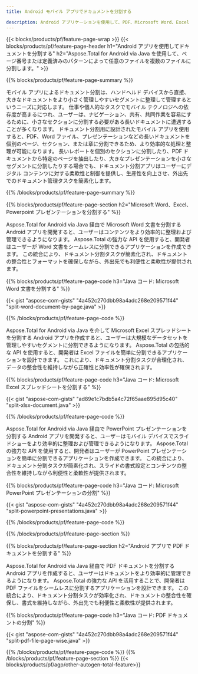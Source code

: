 ```yaml
---
title: Android モバイル アプリでドキュメントを分割する 

description: Android アプリケーションを使用して、PDF、Microsoft Word、Excel スプレッドシート、PowerPoint プレゼンテーションを分割します。 ページ番号または定義済みのパターンでドキュメントを分割します。
---
```


{{< blocks/products/pf/feature-page-wrap >}}
{{< blocks/products/pf/feature-page-header h1="Android アプリを使用してドキュメントを分割する" h2="Aspose.Total for Android via Java を使用して、ページ番号または定義済みのパターンによって任意のファイルを複数のファイルに分割します。" >}}

{{% blocks/products/pf/feature-page-summary %}}

モバイル アプリによるドキュメント分割は、ハンドヘルド デバイスから直接、大きなドキュメントをより小さく管理しやすいセグメントに整理して管理するというニーズに対応します。 仕事や個人的なタスクでモバイル テクノロジへの依存度が高まるにつれ、ユーザーは、ナビゲーション、共有、共同作業を容易にするために、小さなセクションに分割する必要がある長いドキュメントに遭遇することが多くなります。 ドキュメント分割用に設計されたモバイル アプリを使用すると、PDF、Word ファイル、プレゼンテーションなどの長いドキュメントを個別のページ、セクション、または章に分割できるため、より効率的な処理と整理が可能になります。 長いレポートを個別のセクションに分割したり、PDF ドキュメントから特定のページを抽出したり、大きなプレゼンテーションを小さなセグメントに分割したりする場合でも、ドキュメント分割アプリはユーザーにデジタル コンテンツに対する柔軟性と制御を提供し、生産性を向上させ、外出先でのドキュメント管理タスクを簡素化します。

{{% /blocks/products/pf/feature-page-summary  %}}

{{% blocks/products/pf/feature-page-section  h2="Microsoft Word、Excel、Powerpoint プレゼンテーションを分割する" %}}

Aspose.Total for Android via Java 経由で Microsoft Word 文書を分割する Android アプリを開発すると、ユーザーはコンテンツをより効率的に整理および管理できるようになります。 Aspose.Total の強力な API を使用すると、開発者はユーザーが Word 文書をシームレスに分割できるアプリケーションを作成できます。 この統合により、ドキュメント分割タスクが簡素化され、ドキュメントの整合性とフォーマットを確保しながら、外出先でも利便性と柔軟性が提供されます。

{{% blocks/products/pf/feature-page-code h3="Java コード: Microsoft Word 文書を分割する" %}}

{{< gist "aspose-com-gists" "4a452c270dbb98a4adc268e209571f44" "split-word-document-by-page.java" >}}

{{% /blocks/products/pf/feature-page-code  %}}

Aspose.Total for Android via Java を介して Microsoft Excel スプレッドシートを分割する Android アプリを作成すると、ユーザーは大規模なデータセットを管理しやすいセグメントに分割できるようになります。 Aspose.Total の包括的な API を使用すると、開発者は Excel ファイルを簡単に分割できるアプリケーションを設計できます。 これにより、ドキュメント分割タスクが合理化され、データの整合性を維持しながら正確性と効率性が確保されます。


{{% blocks/products/pf/feature-page-code h3="Java コード: Microsoft Excel スプレッドシートを分割する" %}}

{{< gist "aspose-com-gists" "ad89e1c7bdb5a4c72f65aae895d95c40" "split-xlsx-document.java" >}}

{{% /blocks/products/pf/feature-page-code  %}}

Aspose.Total for Android via Java 経由で PowerPoint プレゼンテーションを分割する Android アプリを開発すると、ユーザーはモバイル デバイスでスライドショーをより効率的に整理および管理できるようになります。 Aspose.Total の強力な API を使用すると、開発者はユーザーが PowerPoint プレゼンテーションを簡単に分割できるアプリケーションを作成できます。 この統合により、ドキュメント分割タスクが簡素化され、スライドの書式設定とコンテンツの整合性を維持しながら利便性と柔軟性が提供されます。

{{% blocks/products/pf/feature-page-code h3="Java コード: Microsoft PowerPoint プレゼンテーションの分割" %}}

{{< gist "aspose-com-gists" "4a452c270dbb98a4adc268e209571f44" "split-powerpoint-presentations.java" >}}

{{% /blocks/products/pf/feature-page-code  %}}

{{% /blocks/products/pf/feature-page-section %}}

{{% blocks/products/pf/feature-page-section  h2="Android アプリで PDF ドキュメントを分割する" %}}

Aspose.Total for Android via Java 経由で PDF ドキュメントを分割する Android アプリを作成すると、ユーザーはドキュメントをより効率的に管理できるようになります。 Aspose.Total の強力な API を活用することで、開発者は PDF ファイルをシームレスに分割するアプリケーションを設計できます。 この統合により、ドキュメント分割タスクが効率化され、ドキュメントの整合性を確保し、書式を維持しながら、外出先でも利便性と柔軟性が提供されます。

{{% blocks/products/pf/feature-page-code h3="Java コード: PDF ドキュメントの分割" %}}

{{< gist "aspose-com-gists" "4a452c270dbb98a4adc268e209571f44" "split-pdf-file-page-wise.java" >}}

{{% /blocks/products/pf/feature-page-code  %}}
{{% /blocks/products/pf/feature-page-section %}}
{{< blocks/products/pf/agp/other-autogen-total-feature>}}